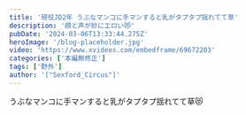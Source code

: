 ```yaml
---
title: '現役JD2年 うぶなマンコに手マンすると乳がタプタプ揺れてて草'
description: '顔と声が妙にエロい😻'
pubDate: '2024-03-06T13:33:44.275Z'
heroImage: '/blog-placeholder.jpg'
video: 'https://www.xvideos.com/embedframe/69672203'
categories: ['本編無修正']
tags: ['野外']
author: '["Sexford_Circus"]'
---
```


うぶなマンコに手マンすると乳がタプタプ揺れてて草😻




